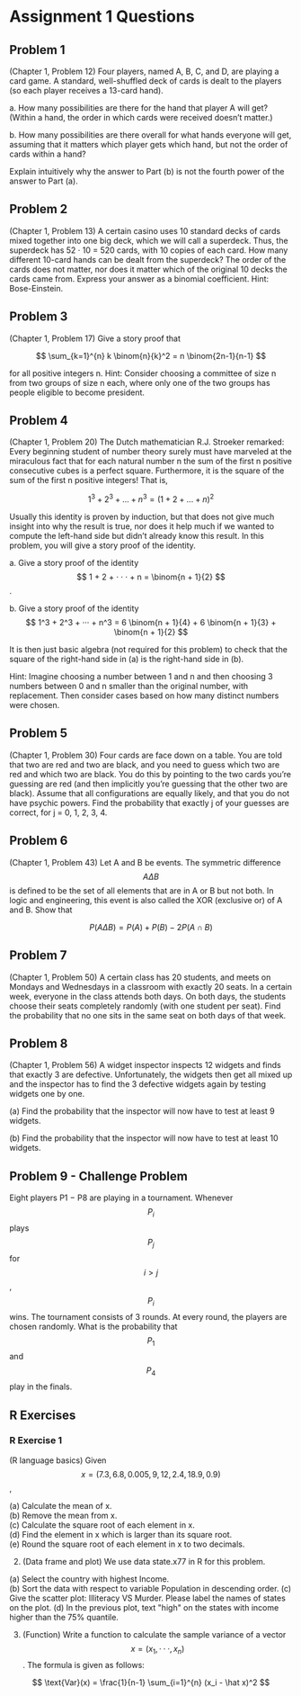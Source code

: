 # Assignment 1 Questions

## Problem 1
(Chapter 1, Problem 12) Four players, named A, B, C, and D, are
playing a card game. A standard, well-shuffled deck of cards is
dealt to the players (so each player receives a 13-card hand).

a. How many possibilities are there for the hand that player A will get?
(Within a hand, the order in which cards were received doesn’t matter.)

b. How many possibilities are there overall for what hands
everyone will get, assuming that it matters which player
gets which hand, but not the order of cards within a hand?

Explain intuitively why the answer to Part (b) is
not the fourth power of the answer to Part (a).

## Problem 2
(Chapter 1, Problem 13) A certain casino uses 10 standard decks
of cards mixed together into one big deck, which we will call a
superdeck. Thus, the superdeck has 52 · 10 = 520 cards, with 10
copies of each card. How many different 10-card hands can be dealt
from the superdeck? The order of the cards does not matter, nor
does it matter which of the original 10 decks the cards came from.
Express your answer as a binomial coefficient. Hint: Bose-Einstein.

## Problem 3
(Chapter 1, Problem 17) Give a story proof that

$$ \sum_{k=1}^{n} k \binom{n}{k}^2 = n \binom{2n-1}{n-1} $$

for all positive integers n. Hint: Consider choosing a committee
of size n from two groups of size n each, where only one
of the two groups has people eligible to become president.

## Problem 4
(Chapter 1, Problem 20) The Dutch mathematician R.J. Stroeker remarked:
Every beginning student of number theory surely must have marveled
at the miraculous fact that for each natural number n the sum of the
first n positive consecutive cubes is a perfect square. Furthermore,
it is the square of the sum of the first n positive integers! That is,

$$ 1^3 + 2^3 + ... + n^3 = ( 1 + 2 + ... + n)^2 $$

Usually this identity is proven by induction, but that does not give
much insight into why the result is true, nor does it help much if
we wanted to compute the left-hand side but didn’t already know this
result. In this problem, you will give a story proof of the identity.

a. Give a story proof of the identity   
   $$ 1 + 2 + · · · + n = \binom{n + 1}{2} $$.

b. Give a story proof of the identity
   $$ 
   1^3 + 2^3 + ··· + n^3 
   = 6 \binom{n + 1}{4} + 6 \binom{n + 1}{3} + \binom{n + 1}{2} 
   $$
   
It is then just basic algebra (not required for
this problem) to check that the square of the
right-hand side in (a) is the right-hand side in (b).

Hint: Imagine choosing a number between 1 and n and
then choosing 3 numbers between 0 and n smaller than
the original number, with replacement. Then consider
cases based on how many distinct numbers were chosen.

## Problem 5
(Chapter 1, Problem 30) Four cards are face down on a table. You are
told that two are red and two are black, and you need to guess which
two are red and which two are black. You do this by pointing to the two
cards you’re guessing are red (and then implicitly you’re guessing that
the other two are black). Assume that all configurations are equally
likely, and that you do not have psychic powers. Find the probability
that exactly j of your guesses are correct, for j = 0, 1, 2, 3, 4.

## Problem 6
(Chapter 1, Problem 43) Let A and B be events. The symmetric
difference $$ A \Delta B $$ is defined to be the set of all elements
that are in A or B but not both. In logic and engineering, this
event is also called the XOR (exclusive or) of A and B. Show that

$$ P( A \Delta B ) = P(A) + P(B) - 2P( A \cap B ) $$

## Problem 7
(Chapter 1, Problem 50) A certain class has 20 students, and
meets on Mondays and Wednesdays in a classroom with exactly 20
seats. In a certain week, everyone in the class attends both
days. On both days, the students choose their seats completely
randomly (with one student  per seat). Find the probability
that no one sits in the same seat on both days of that week.

## Problem 8
(Chapter 1, Problem 56) A widget inspector inspects 12 widgets
and finds that exactly 3 are defective. Unfortunately, the
widgets then get all mixed up and the inspector has to find
the 3 defective widgets again by testing widgets one by one.

(a) Find the probability that the inspector
will now have to test at least 9 widgets.

(b) Find the probability that the inspector
will now have to test at least 10 widgets.

## Problem 9 - Challenge Problem
Eight players P1 − P8 are playing in a tournament. Whenever
$$ P_i $$ plays $$ P_j $$ for $$ i > j $$, $$ P_i $$ wins. 
The tournament consists of 3 rounds. At every round, the 
players are chosen randomly. What is the probability that 
$$ P_1 $$ and $$ P_4 $$ play in the finals.

## R Exercises

### R Exercise 1
(R language basics) Given 
$$ x = (7.3, 6.8, 0.005, 9, 12, 2.4, 18.9, 0.9) $$,

(a) Calculate the mean of x.  
(b) Remove the mean from x.  
(c) Calculate the square root of each element in x.  
(d) Find the element in x which is larger than its square root.  
(e) Round the square root of each element in x to two decimals.

2. (Data frame and plot) We use data state.x77 in R for this problem.

(a) Select the country with highest Income.  
(b) Sort the data with respect to
variable Population in descending order.
(c) Give the scatter plot: Illiteracy VS Murder.
Please label the names of states on the plot.
(d) In the previous plot, text "high" on the
states with income higher than the 75% quantile.

3. (Function) Write a function to calculate the sample variance of a
vector $$ x = (x_1, · · · , x_n) $$. The formula is given as follows:

$$ \text{Var}(x) = \frac{1}{n-1} \sum_{i=1}^{n} (x_i - \hat x)^2 $$